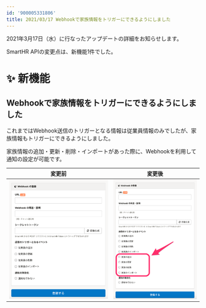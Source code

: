 ```yaml
---
id: '900005331806'
title: 2021/03/17 Webhookで家族情報をトリガーにできるようにしました
---
```

2021年3月17日（水）に行なったアップデートの詳細をお知らせします。

SmartHR APIの変更点は、新機能1件でした。

# ✨ 新機能

## Webhookで家族情報をトリガーにできるようにしました

これまではWebhook送信のトリガーとなる情報は従業員情報のみでしたが、家族情報もトリガーにできるようにしました。

家族情報の追加・更新・削除・インポートがあった際に、Webhookを利用して通知の設定が可能です。

| 変更前 | 変更後 |
| --- | --- |
| ![__________2021-03-17_18_37_32.png](./__________2021-03-17_18_37_32.png) | ![__________2021-03-18_10_55_01.png](./__________2021-03-18_10_55_01.png) |

